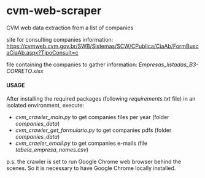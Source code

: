 # cvm-web-scraper

CVM web data extraction from a list of companies

site for consulting companies information: https://cvmweb.cvm.gov.br/SWB/Sistemas/SCW/CPublica/CiaAb/FormBuscaCiaAb.aspx?TipoConsult=c

file containing the companies to gather information: _Empresas_listadas_B3-CORRETO.xlsx_

#### USAGE

After installing the required packages (following _requirements.txt_ file) in an isolated environment, execute:
* _cvm_crawler_main.py_ to get companies files per year (folder _companies_data_)
* _cvm_crawler_get_formulario.py_ to get companies pdfs (folder _companies_data_)
* _cvm_craeler_email.py_ to get companies e-mails (file _tabela_empresa_nomes.csv_)

p.s. the crawler is set to run Google Chrome web browser behind the scenes. So it is necessary to have Google Chrome locally installed.
